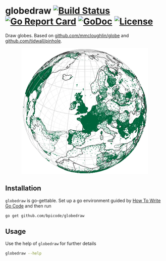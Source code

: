 # globedraw [![Build Status](https://semaphoreci.com/api/v1/bpicode/globedraw/branches/master/shields_badge.svg)](https://semaphoreci.com/bpicode/globedraw) [![Go Report Card](https://goreportcard.com/badge/github.com/bpicode/globedraw)](https://goreportcard.com/report/github.com/bpicode/globedraw) [![GoDoc](https://godoc.org/github.com/bpicode/globedraw?status.svg)](https://godoc.org/github.com/bpicode/globedraw) [![License](https://img.shields.io/github/license/bpicode/globedraw.svg)](https://opensource.org/licenses/MIT)
Draw globes. Based on [github.com/mmcloughlin/globe](https://github.com/mmcloughlin/globe) and 
[github.com/tidwall/pinhole](https://github.com/tidwall/pinhole).

<p align="center"><img src="https://github.com/bpicode/globedraw/blob/master/examples/towns-of-the-world.png?raw=true"></p>

## Installation
`globedraw` is go-gettable. Set up a go environment guided by [How To Write Go Code](http://golang.org/doc/code.html)
and then run
```sh
go get github.com/bpicode/globedraw
```

## Usage
Use the help of `globedraw` for further details
```sh
globedraw --help
```
